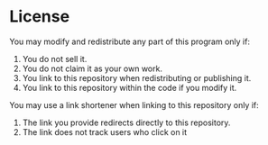 # License
You may modify and redistribute any part of this program only if:
1. You do not sell it.
2. You do not claim it as your own work.
3. You link to this repository when redistributing or publishing it.
4. You link to this repository within the code if you modify it.

You may use a link shortener when linking to this repository only if:
1. The link you provide redirects directly to this repository.
2. The link does not track users who click on it

